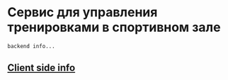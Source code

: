 # Сервис для управления тренировками в спортивном зале

```
backend info...
```


## [Client side info](Web/README.md)